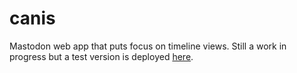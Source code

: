# canis

Mastodon web app that puts focus on timeline views.
Still a work in progress but a test version is deployed [here](https://test-canis-app.surge.sh/).
